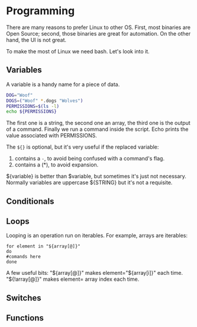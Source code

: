 # Programming
There are many reasons to prefer Linux to other OS. First, most binaries are Open Source; second, those binaries are great for automation. On the other hand, the UI is not great.

To make the most of Linux we need bash. Let's look into it. 

## Variables
A variable is a handy name for a piece of data.
```bash
DOG="Woof"
DOGS=("Woof" *.dogs "Wolves")
PERMISSIONS=$(ls -l)
echo ${PERMISSIONS} 
```
The first one is a string, the second one an array, the third one is the output of a command. Finally we run a command inside the script. Echo prints the value associated with PERMISSIONS.

The `${}` is optional, but it's very useful if the replaced variable:

1. contains a `-`, to avoid being confused with a command's flag.
2. contains a (\*), to avoid expansion.

${variable} is better than $variable, but sometimes it's just not necessary. Normally variables are uppercase ${STRING} but it's not a requisite.

## Conditionals

## Loops
Looping is an operation run on iterables. For example, arrays are iterables:
```
for element in "${array[@]}"
do 
#comands here
done
```
A few useful bits:
"${array[@]}" makes element="${array[i]}" each time.
"${!array[@]}" makes element= array index each time.


## Switches

## Functions

